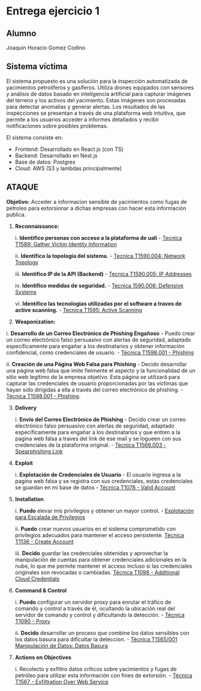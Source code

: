 # Entrega ejercicio 1

## Alumno

Joaquin Horacio Gomez Codino

## Sistema víctima

El sistema propuesto es una solución para la inspección automatizada de yacimientos petrolíferos y gasíferos. Utiliza drones equipados con sensores y análisis de datos basado en inteligencia artificial para capturar imágenes del terreno y los activos del yacimiento. Estas imágenes son procesadas para detectar anomalías y generar alertas. Los resultados de las inspecciones se presentan a través de una plataforma web intuitiva, que permite a los usuarios acceder a informes detallados y recibir notificaciones sobre posibles problemas.

El sistema consiste en:

- Frontend: Desarrollado en React.js (con TS)
- Backend: Desarrollado en Nest.js
- Base de datos: Postgres
- Cloud: AWS (S3 y lambdas principalmente)

## ATAQUE

**Objetivo:** Acceder a informacion sensible de yacimientos como fugas de petroleo para extorsionar a dichas empresas con hacer esta información publica.

1. **Reconnaissance:**

   i. **Identifico personas con acceso a la plataforma de uali** - [Tecnica T1589: Gather Victim Identity Information](https://attack.mitre.org/techniques/T1589/)

   ii. **Identifico la topología del sistema.** - [Tecnica T1590.004: Network Topology](https://attack.mitre.org/techniques/T1590/004)

   iii. **Identifico IP de la API (Backend)** - [Tecnica T1590.005: IP Addresses](https://attack.mitre.org/techniques/T1590/005)

   iv. **Identifico medidas de seguridad.** - [Tecnica 1590.006: Defensive Systems](https://attack.mitre.org/techniques/T1590/006)

   vi. **Identifico las tecnologias utilizadas por el software a traves de active scanning.** - [Tecnica T1595: Active Scanning](https://attack.mitre.org/techniques/T1595/)

2. **Weaponization:**

i. **Desarrollo de un Correo Electrónico de Phishing Engañoso** - Puedo crear un correo electrónico falso persuasivo con alertas de seguridad, adaptado específicamente para engañar a los destinatarios y obtener información confidencial, como credenciales de usuario. - [Técnica T1598.001 - Phishing](https://attack.mitre.org/techniques/T1598/001)

ii. **Creación de una Página Web Falsa para Phishing** - Decido desarrollar una página web falsa que imite fielmente el aspecto y la funcionalidad de un sitio web legítimo de la empresa objetivo. Esta página se utilizará para capturar las credenciales de usuario proporcionadas por las víctimas que hayan sido dirigidas a ella a través del correo electrónico de phishing. - [Técnica T1598.001 - Phishing](https://attack.mitre.org/techniques/T1598/001).

3. **Delivery**

   i. **Envío del Correo Electrónico de Phishing** - Decido crear un correo electrónico falso persuasivo con alertas de seguridad, adaptado específicamente para engañar a los destinatarios y que entren a la pagina web falsa a traves del link de ese mail y se logueen con sus credenciales de la plataforma original. - [Técnica T1566.003 - Spearphishing Link](https://attack.mitre.org/techniques/T1566/001)

4. **Exploit**

   i. **Explotación de Credenciales de Usuario** - El usuario ingresa a la pagina web falsa y se registra con sus credenciales, estas credenciales se guardan en mi base de datos - [Técnica T1078 - Valid Account](https://attack.mitre.org/techniques/T1078/)

5. **Installation**

   i. **Puedo** elevar mis privilegios y obtener un mayor control. - [Explotación para Escalada de Privilegios](https://attack.mitre.org/techniques/T1068/)

   ii. **Puedo** crear nuevos usuarios en el sistema comprometido con privilegios adecuados para mantener el acceso persistente.
   [Técnica T1136 - Create Account](https://attack.mitre.org/techniques/T1136/)

   iii. **Decido** guardar las credenciales obtenidas y aprovechar la manipulación de cuentas para obtener credenciales adicionales en la nube, lo que me permite mantener el acceso incluso si las credenciales originales son revocadas o cambiadas. [Técnica T1098 - Additional Cloud Credentials](https://attack.mitre.org/techniques/T1098/001/)

6. **Command & Control**

   i. **Puedo** configurar un servidor proxy para enrutar el tráfico de comando y control a través de él, ocultando la ubicación real del servidor de comando y control y dificultando la detección. - [Técnica T1090 - Proxy](https://attack.mitre.org/techniques/T1090/)

   ii. **Decido** desarrollar un proceso que combine los datos sensibles con los datos basura para dificultar la deteccion. - [Técnica T1565/001 Manipulación de Datos: Datos Basura](https://attack.mitre.org/techniques/T1565/001)

7. **Actions on Objectives**

   i. Recolecto y exfiltro datos críticos sobre yacimientos y fugas de petróleo para utilizar esta información con fines de extorsión. - [Técnica T1567 - Exfiltration Over Web Service](https://attack.mitre.org/techniques/T1567/)
